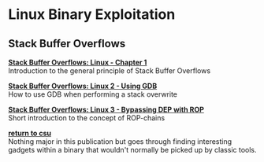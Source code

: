 # Linux Binary Exploitation

## Stack Buffer Overflows

[**Stack Buffer Overflows: Linux - Chapter 1**](https://reboare.github.io/bof/linux-stack-bof-1.html)  
Introduction to the general principle of Stack Buffer Overflows

[**Stack Buffer Overflows: Linux 2 - Using GDB**](https://reboare.github.io/bof/linux-stack-bof-2.html)  
How to use GDB when performing a stack overwrite

[**Stack Buffer Overflows: Linux 3 - Bypassing DEP with ROP**](https://reboare.github.io/bof/linux-stack-bof-2.html)  
Short introduction to the concept of ROP-chains

[**return to csu**](https://www.blackhat.com/docs/asia-18/asia-18-Marco-return-to-csu-a-new-method-to-bypass-the-64-bit-Linux-ASLR-wp.pdf)  
Nothing major in this publication but goes through finding interesting gadgets within a binary that wouldn't normally be picked up by classic tools.

